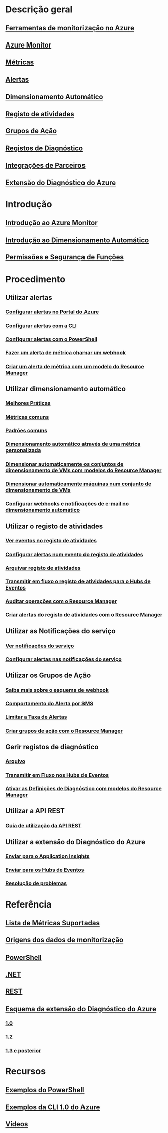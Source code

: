 # Descrição geral
## [Ferramentas de monitorização no Azure](monitoring-overview.md)
## [Azure Monitor](monitoring-overview-azure-monitor.md)
## [Métricas](monitoring-overview-metrics.md)
## [Alertas](monitoring-overview-alerts.md)
## [Dimensionamento Automático](monitoring-overview-autoscale.md)
## [Registo de atividades](monitoring-overview-activity-logs.md)
## [Grupos de Ação](monitoring-action-groups.md)
## [Registos de Diagnóstico](monitoring-overview-of-diagnostic-logs.md)
## [Integrações de Parceiros](monitoring-partners.md)
## [Extensão do Diagnóstico do Azure](azure-diagnostics.md)


# Introdução
## [Introdução ao Azure Monitor](monitoring-get-started.md)
## [Introdução ao Dimensionamento Automático](monitoring-autoscale-get-started.md)
## [Permissões e Segurança de Funções](monitoring-roles-permissions-security.md)


# Procedimento
## Utilizar alertas
### [Configurar alertas no Portal do Azure](insights-alerts-portal.md)
### [Configurar alertas com a CLI](insights-alerts-command-line-interface.md)
### [Configurar alertas com o PowerShell](insights-alerts-powershell.md)
### [Fazer um alerta de métrica chamar um webhook](insights-webhooks-alerts.md)
### [Criar um alerta de métrica com um modelo do Resource Manager](monitoring-enable-alerts-using-template.md)
## Utilizar dimensionamento automático
### [Melhores Práticas](insights-autoscale-best-practices.md)
### [Métricas comuns](insights-autoscale-common-metrics.md)
### [Padrões comuns](monitoring-autoscale-common-scale-patterns.md)
### [Dimensionamento automático através de uma métrica personalizada](monitoring-autoscale-scale-by-custom-metric.md)
### [Dimensionar automaticamente os conjuntos de dimensionamento de VMs com modelos do Resource Manager](insights-advanced-autoscale-virtual-machine-scale-sets.md)
### [Dimensionar automaticamente máquinas num conjunto de dimensionamento de VMs](../virtual-machine-scale-sets/virtual-machine-scale-sets-windows-autoscale.md?toc=%2fazure%2fmonitoring-and-diagnostics%2ftoc.json)
### [Configurar webhooks e notificações de e-mail no dimensionamento automático](insights-autoscale-to-webhook-email.md)
## Utilizar o registo de atividades
### [Ver eventos no registo de atividades](../azure-resource-manager/resource-group-audit.md?toc=%2fazure%2fmonitoring-and-diagnostics%2ftoc.json)
### [Configurar alertas num evento do registo de atividades](monitoring-activity-log-alerts.md)
### [Arquivar registo de atividades](monitoring-archive-activity-log.md)
### [Transmitir em fluxo o registo de atividades para o Hubs de Eventos](monitoring-stream-activity-logs-event-hubs.md)
### [Auditar operações com o Resource Manager](../azure-resource-manager/resource-group-audit.md?toc=%2fazure%2fmonitoring-and-diagnostics%2ftoc.json)
### [Criar alertas do registo de atividades com o Resource Manager](monitoring-create-activity-log-alerts-with-resource-manager-template.md)
## Utilizar as Notificações do serviço
### [Ver notificações do serviço](monitoring-service-notifications.md)
### [Configurar alertas nas notificações do serviço](monitoring-activity-log-alerts-on-service-notifications.md)
## Utilizar os Grupos de Ação
### [Saiba mais sobre o esquema de webhook](monitoring-activity-log-alerts-webhook.md)
### [Comportamento do Alerta por SMS](monitoring-sms-alert-behavior.md)
### [Limitar a Taxa de Alertas](monitoring-alerts-rate-limiting.md)
### [Criar grupos de ação com o Resource Manager](monitoring-create-action-group-with-resource-manager-template.md)
## Gerir registos de diagnóstico
### [Arquivo](monitoring-archive-diagnostic-logs.md)
### [Transmitir em Fluxo nos Hubs de Eventos](monitoring-stream-diagnostic-logs-to-event-hubs.md)
### [Ativar as Definições de Diagnóstico com modelos do Resource Manager](monitoring-enable-diagnostic-logs-using-template.md)
## Utilizar a API REST
### [Guia de utilização da API REST](monitoring-rest-api-walkthrough.md)
## Utilizar a extensão do Diagnóstico do Azure
### [Enviar para o Application Insights](azure-diagnostics-configure-application-insights.md)
### [Enviar para os Hubs de Eventos](azure-diagnostics-streaming-event-hubs.md)
### [Resolução de problemas](azure-diagnostics-troubleshooting.md)

# Referência
## [Lista de Métricas Suportadas](monitoring-supported-metrics.md)
## [Origens dos dados de monitorização](monitoring-data-sources.md)
## [PowerShell](/powershell/module/azurerm.insights)
## [.NET](https://msdn.microsoft.com/library/azure/dn802153)
## [REST](/rest/api/monitor/)
## [Esquema da extensão do Diagnóstico do Azure](azure-diagnostics-schema.md)
### [1.0](azure-diagnostics-schema-1dot0.md)
### [1.2](azure-diagnostics-schema-1dot2.md)
### [1.3 e posterior](azure-diagnostics-schema-1dot3-and-later.md)

# Recursos
## [Exemplos do PowerShell](insights-powershell-samples.md)
## [Exemplos da CLI 1.0 do Azure](insights-cli-samples.md)
## [Vídeos](https://azure.microsoft.com/resources/videos/index/?services=monitor)
